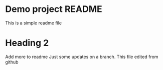 # Demo project README 

This is a simple readme file

# Heading 2

Add more to readme
Just some updates on a branch. This file edited from github


